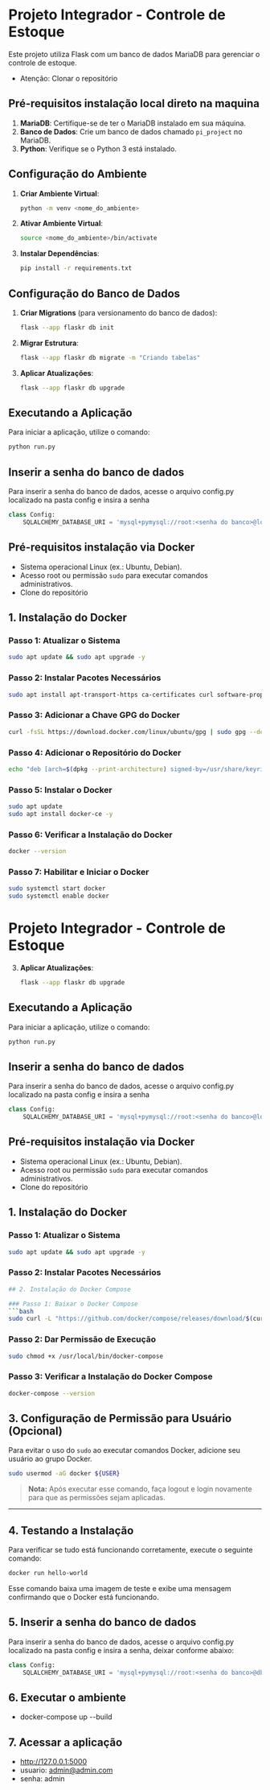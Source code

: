 
# Projeto Integrador - Controle de Estoque

Este projeto utiliza Flask com um banco de dados MariaDB para gerenciar o controle de estoque.
- Atenção: Clonar o repositório

## Pré-requisitos instalação local direto na maquina

1. **MariaDB**: Certifique-se de ter o MariaDB instalado em sua máquina.
2. **Banco de Dados**: Crie um banco de dados chamado `pi_project` no MariaDB.
3. **Python**: Verifique se o Python 3 está instalado.

## Configuração do Ambiente

1. **Criar Ambiente Virtual**:
   ```bash
   python -m venv <nome_do_ambiente>
   ```

2. **Ativar Ambiente Virtual**:
   ```bash
   source <nome_do_ambiente>/bin/activate
   ```

3. **Instalar Dependências**:
   ```bash
   pip install -r requirements.txt
   ```

## Configuração do Banco de Dados

1. **Criar Migrations** (para versionamento do banco de dados):
   ```bash
   flask --app flaskr db init
   ```
   
2. **Migrar Estrutura**:
   ```bash
   flask --app flaskr db migrate -m "Criando tabelas"
   ```

3. **Aplicar Atualizações**:
   ```bash
   flask --app flaskr db upgrade
   ```

## Executando a Aplicação

Para iniciar a aplicação, utilize o comando:

```bash
python run.py
```

## Inserir a senha do banco de dados

Para inserir a senha do banco de dados, acesse o arquivo config.py localizado na pasta config e insira a senha

```python
class Config:
    SQLALCHEMY_DATABASE_URI = 'mysql+pymysql://root:<senha do banco>@localhost/pi_project'
```

## Pré-requisitos instalação via Docker

- Sistema operacional Linux (ex.: Ubuntu, Debian).
- Acesso root ou permissão `sudo` para executar comandos administrativos.
- Clone do repositório

## 1. Instalação do Docker

### Passo 1: Atualizar o Sistema
```bash
sudo apt update && sudo apt upgrade -y
```

### Passo 2: Instalar Pacotes Necessários
```bash
sudo apt install apt-transport-https ca-certificates curl software-properties-common -y
```

### Passo 3: Adicionar a Chave GPG do Docker
```bash
curl -fsSL https://download.docker.com/linux/ubuntu/gpg | sudo gpg --dearmor -o /usr/share/keyrings/docker-archive-keyring.gpg
```

### Passo 4: Adicionar o Repositório do Docker
```bash
echo "deb [arch=$(dpkg --print-architecture) signed-by=/usr/share/keyrings/docker-archive-keyring.gpg] https://download.docker.com/linux/ubuntu $(lsb_release -cs) stable" | sudo tee /etc/apt/sources.list.d/docker.list > /dev/null
```

### Passo 5: Instalar o Docker
```bash
sudo apt update
sudo apt install docker-ce -y
```

### Passo 6: Verificar a Instalação do Docker
```bash
docker --version
```

### Passo 7: Habilitar e Iniciar o Docker
```bash
sudo systemctl start docker
sudo systemctl enable docker
```
# Projeto Integrador - Controle de Estoque

3. **Aplicar Atualizações**:
   ```bash
   flask --app flaskr db upgrade
   ```

## Executando a Aplicação

Para iniciar a aplicação, utilize o comando:

```bash
python run.py
```

## Inserir a senha do banco de dados

Para inserir a senha do banco de dados, acesse o arquivo config.py localizado na pasta config e insira a senha

```python
class Config:
    SQLALCHEMY_DATABASE_URI = 'mysql+pymysql://root:<senha do banco>@localhost/pi_project'
```

## Pré-requisitos instalação via Docker

- Sistema operacional Linux (ex.: Ubuntu, Debian).
- Acesso root ou permissão `sudo` para executar comandos administrativos.
- Clone do repositório

## 1. Instalação do Docker

### Passo 1: Atualizar o Sistema
```bash
sudo apt update && sudo apt upgrade -y
```

### Passo 2: Instalar Pacotes Necessários
```bash
## 2. Instalação do Docker Compose

### Passo 1: Baixar o Docker Compose
```bash
sudo curl -L "https://github.com/docker/compose/releases/download/$(curl -s https://api.github.com/repos/docker/compose/releases/latest | grep -oP '(?<="tag_name": ")[^"]*')/docker-compose-$(uname -s)-$(uname -m)" -o /usr/local/bin/docker-compose
```

### Passo 2: Dar Permissão de Execução
```bash
sudo chmod +x /usr/local/bin/docker-compose
```

### Passo 3: Verificar a Instalação do Docker Compose
```bash
docker-compose --version
```

## 3. Configuração de Permissão para Usuário (Opcional)

Para evitar o uso do `sudo` ao executar comandos Docker, adicione seu usuário ao grupo Docker.

```bash
sudo usermod -aG docker ${USER}
```

> **Nota:** Após executar esse comando, faça logout e login novamente para que as permissões sejam aplicadas.

---

## 4. Testando a Instalação

Para verificar se tudo está funcionando corretamente, execute o seguinte comando:

```bash
docker run hello-world
```

Esse comando baixa uma imagem de teste e exibe uma mensagem confirmando que o Docker está funcionando.

## 5. Inserir a senha do banco de dados

Para inserir a senha do banco de dados, acesse o arquivo config.py localizado na pasta config e insira a senha, deixar conforme abaixo:

```python
class Config:
    SQLALCHEMY_DATABASE_URI = 'mysql+pymysql://root:<senha do banco>@db/pi_project'
```

## 6. Executar o ambiente

- docker-compose up --build

## 7. Acessar a aplicação

- http://127.0.0.1:5000
- usuario: admin@admin.com
- senha: admin


